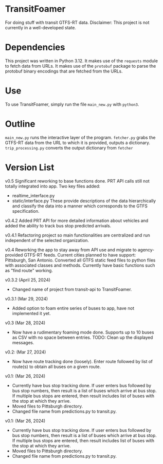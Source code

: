 # TransitFoamer

For doing stuff with transit GTFS-RT data.
Disclaimer: This project is not currently in a well-developed state. 

# Dependencies

This project was written in Python 3.12. It makes use of the `requests` module to 
fetch data from URLs. It makes use of the `protobuf` package to parse the protobuf
binary encodings that are fetched from the URLs.

# Use

To use TransitFoamer, simply run the file `main_new.py` with `python3`.

# Outline

`main_new.py` runs the interactive layer of the program.
`fetcher.py` grabs the GTFS-RT data from the URL to which it is provided, outputs a dictionary.
`trip_processing.py` converts the output dictionary from `fetcher`

# Version List

v0.5
Significant reworking to base functions done. PRT API calls still not totally integrated into app. 
Two key files added: 
- realtime_interface.py
- static/interface.py
These provide descriptions of the data hierarchically and classify the data into a manner which corresponds
to the GTFS specification. 

v0.4.2
Added PRT API for more detailed information about vehicles and added the ability to 
track bus stop predicted arrivals. 

v0.4.1 
Refactoring project so main functionalities are centralized and run independent of
the selected organization.

v0.4
Reworking the app to stay away from API use and migrate to agency-provided GTFS-RT 
feeds. Current cities planned to have support: Pittsburgh, San Antonio. Converted 
all GTFS static feed files to python files with associated classes and methods. 
Currently have basic functions such as "find route" working. 

v0.3.2 (April 25, 2024)
- Changed name of project from transit-api to TransitFoamer.

v0.3.1 (Mar 29, 2024)
- Added option to foam entire series of buses to app, have not implemented it yet. 

v0.3 (Mar 28, 2024)
- Now have a rudimentary foaming mode done. Supports up to 10 buses as CSV with no
space between entries. TODO: Clean up the displayed messages.

v0.2: (Mar 27, 2024)
- Now have route tracking done (loosely). Enter route followed by list of route(s)
to obtain all buses on a given route. 

v0.1: (Mar 26, 2024)
- Currently have bus stop tracking done. If user enters bus followed by bus stop
numbers, then result is a list of buses which arrive at bus stop. If multiple bus
stops are entered, then result includes list of buses with the stop at which they
arrive.
- Moved files to Pittsburgh directory.
- Changed file name from predictions.py to transit.py.

v0.1: (Mar 26, 2024)
- Currently have bus stop tracking done. If user enters bus followed by bus stop
numbers, then result is a list of buses which arrive at bus stop. If multiple bus
stops are entered, then result includes list of buses with the stop at which they
arrive.
- Moved files to Pittsburgh directory.
- Changed file name from predictions.py to transit.py.